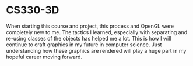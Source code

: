 # CS330-3D

When starting this course and project, this process and OpenGL were completely new to me.  The tactics I learned, especially with separating and re-using classes of the objects has helped me a lot.  This is how I will continue to craft graphics in my future in computer science.  Just understanding how these graphics are rendered will play a huge part in my hopeful career moving forward.  
